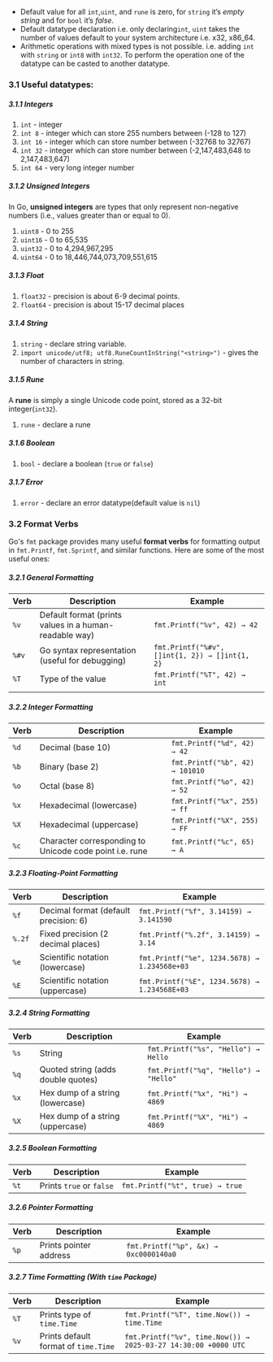 - Default value for all `int`,`uint`, and `rune` is zero, for `string` it’s *empty string* and for `bool` it’s *false*.
- Default datatype declaration i.e. only declaring`int`, `uint` takes the number of values default to your system architecture i.e. x32, x86_64.
- Arithmetic operations with mixed types is  not possible. i.e. adding `int` with `string` or `int8` with `int32`. To perform the operation one of the datatype can be casted to another datatype.
### 3.1 Useful datatypes:
##### 3.1.1 Integers
1. `int` - integer
2. `int 8` - integer which can store 255 numbers between (-128 to 127)
3. `int 16` - integer which can store number between (-32768 to 32767)
4. `int 32` - integer which can store number between (-2,147,483,648 to 2,147,483,647)
5. `int 64` - very long integer number

##### 3.1.2 Unsigned Integers
In Go, **unsigned integers** are types that only represent non-negative numbers (i.e., values greater than or equal to 0).
1. `uint8` - 0 to 255
2. `uint16` - 0 to 65,535
3. `uint32` - 0 to 4,294,967,295
4. `uint64` - 0 to 18,446,744,073,709,551,615

##### 3.1.3 Float
1. `float32` - precision is about 6-9 decimal points.
2. `float64` - precision is about 15-17 decimal places

##### 3.1.4 String

1. `string` - declare string variable.
2. `import unicode/utf8; utf8.RuneCountInString("<string>")` - gives the number of characters in string.

 ##### 3.1.5 Rune
 A **rune** is simply a single Unicode code point, stored as a 32-bit integer(`int32`).
 1. `rune` - declare a rune

##### 3.1.6 Boolean
1. `bool` - declare a boolean (`true` or `false`)

##### 3.1.7 Error
1. `error` - declare an error datatype(default value is `nil`)


 ### 3.2 Format Verbs
 Go's `fmt` package provides many useful **format verbs** for formatting output in `fmt.Printf`, `fmt.Sprintf`, and similar functions. Here are some of the most useful ones:
##### 3.2.1 General Formatting

| Verb  | Description                                            | Example                                        |
| ----- | ------------------------------------------------------ | ---------------------------------------------- |
| `%v`  | Default format (prints values in a human-readable way) | `fmt.Printf("%v", 42) → 42`                    |
| `%#v` | Go syntax representation (useful for debugging)        | `fmt.Printf("%#v", []int{1, 2}) → []int{1, 2}` |
| `%T`  | Type of the value                                      | `fmt.Printf("%T", 42) → int`                   |
|       |                                                        |                                                |

##### 3.2.2 Integer Formatting

| Verb | Description                                             | Example                         |
| ---- | ------------------------------------------------------- | ------------------------------- |
| `%d` | Decimal (base 10)                                       | `fmt.Printf("%d", 42) → 42`     |
| `%b` | Binary (base 2)                                         | `fmt.Printf("%b", 42) → 101010` |
| `%o` | Octal (base 8)                                          | `fmt.Printf("%o", 42) → 52`     |
| `%x` | Hexadecimal (lowercase)                                 | `fmt.Printf("%x", 255) → ff`    |
| `%X` | Hexadecimal (uppercase)                                 | `fmt.Printf("%X", 255) → FF`    |
| `%c` | Character corresponding to Unicode code point i.e. rune | `fmt.Printf("%c", 65) → A`      |
##### 3.2.3 Floating-Point Formatting

| Verb   | Description                           | Example                                      |
| ------ | ------------------------------------- | -------------------------------------------- |
| `%f`   | Decimal format (default precision: 6) | `fmt.Printf("%f", 3.14159) → 3.141590`       |
| `%.2f` | Fixed precision (2 decimal places)    | `fmt.Printf("%.2f", 3.14159) → 3.14`         |
| `%e`   | Scientific notation (lowercase)       | `fmt.Printf("%e", 1234.5678) → 1.234568e+03` |
| `%E`   | Scientific notation (uppercase)       | `fmt.Printf("%E", 1234.5678) → 1.234568E+03` |
##### 3.2.4 String Formatting

| Verb | Description                        | Example                               |
| ---- | ---------------------------------- | ------------------------------------- |
| `%s` | String                             | `fmt.Printf("%s", "Hello") → Hello`   |
| `%q` | Quoted string (adds double quotes) | `fmt.Printf("%q", "Hello") → "Hello"` |
| `%x` | Hex dump of a string (lowercase)   | `fmt.Printf("%x", "Hi") → 4869`       |
| `%X` | Hex dump of a string (uppercase)   | `fmt.Printf("%X", "Hi") → 4869`       |
##### 3.2.5 Boolean Formatting

| Verb | Description              | Example                         |
| ---- | ------------------------ | ------------------------------- |
| `%t` | Prints `true` or `false` | `fmt.Printf("%t", true) → true` |
##### 3.2.6 Pointer Formatting

| Verb | Description            | Example                               |
| ---- | ---------------------- | ------------------------------------- |
| `%p` | Prints pointer address | `fmt.Printf("%p", &x) → 0xc0000140a0` |

##### 3.2.7 Time Formatting (With `time` Package)

| Verb | Description                          | Example                                                        |
| ---- | ------------------------------------ | -------------------------------------------------------------- |
| `%T` | Prints type of `time.Time`           | `fmt.Printf("%T", time.Now()) → time.Time`                     |
| `%v` | Prints default format of `time.Time` | `fmt.Printf("%v", time.Now()) → 2025-03-27 14:30:00 +0000 UTC` |
